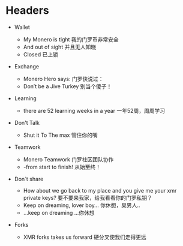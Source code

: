 ﻿# Headers

- Wallet
  * My Monero is tight
   我的门罗币非常安全
  * And out of sight
   并且无人知晓
  * Closed
   已上锁

- Exchange
  * Monero Hero says:
   门罗侠说过：
  * Don’t be a Jive Turkey
   别当个傻子！

- Learning 
  * there are 52 learning weeks in a year
   一年52周，周周学习

- Don't Talk
  * Shut it To The max
   管住你的嘴

- Teamwork
  * Monero Teamwork
   门罗社区团队协作
  * -from start to finish!
   从始至终！

- Don´t share
  * How about we go back to my place and you give me your xmr private keys?
   要不要来我家，给我看看你的门罗私钥？
  * Keep on dreaming, lover boy…
   你休想，臭男人..
  * ...keep on dreaming
   …你休想

- Forks
  * XMR forks takes us forward
   硬分叉使我们走得更远
